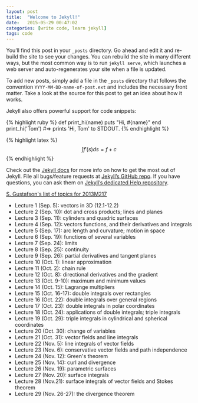 ```yaml
---
layout: post
title:  "Welcome to Jekyll!"
date:   2015-05-29 00:47:02
categories: [write code, learn jekyll]
tags: code
---
```




You’ll find this post in your `_posts` directory. Go ahead and edit it and re-build the site to see your changes. You can rebuild the site in many different ways, but the most common way is to run `jekyll serve`, which launches a web server and auto-regenerates your site when a file is updated.

To add new posts, simply add a file in the `_posts` directory that follows the convention `YYYY-MM-DD-name-of-post.ext` and includes the necessary front matter. Take a look at the source for this post to get an idea about how it works.

Jekyll also offers powerful support for code snippets:

{% highlight ruby %}
def print_hi(name)
  puts "Hi, #{name}"
end
print_hi('Tom')
#=> prints 'Hi, Tom' to STDOUT.
{% endhighlight %}


{% highlight latex %}
$$\int f'(s) ds = f + c$$
{% endhighlight %}

Check out the [Jekyll docs][jekyll] for more info on how to get the most out of Jekyll. File all bugs/feature requests at [Jekyll’s GitHub repo][jekyll-gh]. If you have questions, you can ask them on [Jekyll’s dedicated Help repository][jekyll-help].

[jekyll]:      http://jekyllrb.com
[jekyll-gh]:   https://github.com/jekyll/jekyll
[jekyll-help]: https://github.com/jekyll/jekyll-help


[S. Gustafson's list of topics for 2013M217](http://www.math.ubc.ca/~gustaf/M217/notes.php)

* Lecture 1 (Sep. 5): vectors in 3D (12.1-12.2)
* Lecture 2 (Sep. 10): dot and cross products; lines and planes
* Lecture 3 (Sep. 11): cylinders and quadric surfaces
* Lecture 4 (Sep. 12): vectors functions, and their derivatives and integrals
* Lecture 5 (Sep. 17): arc length and curvature; motion in space
* Lecture 6 (Sep. 19): functions of several variables
* Lecture 7 (Sep. 24): limits
* Lecture 8 (Sep. 25): continuity
* Lecture 9 (Sep. 26): partial derivatives and tangent planes
* Lecture 10 (Oct. 1): linear approximation
* Lecture 11 (Oct. 2): chain rule
* Lecture 12 (Oct. 8): directional derivatives and the gradient
* Lecture 13 (Oct. 9-10): maximum and minimum values
* Lecture 14 (Oct. 15): Lagrange multipliers
* Lecture 15 (Oct. 16-17): double integrals over rectangles
* Lecture 16 (Oct. 22): double integrals over general regions
* Lecture 17 (Oct. 23): double integrals in polar coordinates
* Lecture 18 (Oct. 24): applications of double integrals; triple integrals
* Lecture 19 (Oct. 29): triple integrals in cylindrical and spherical coordinates
* Lecture 20 (Oct. 30): change of variables
* Lecture 21 (Oct. 31): vector fields and line integrals
* Lecture 22 (Nov. 5): line integrals of vector fields
* Lecture 23 (Nov. 6): conservative vector fields and path independence
* Lecture 24 (Nov. 12): Green's theorem
* Lecture 25 (Nov. 14): curl and divergence
* Lecture 26 (Nov. 19): parametric surfaces
* Lecture 27 (Nov. 20): surface integrals
* Lecture 28 (Nov.21): surface integrals of vector fields and Stokes theorem
* Lecture 29 (Nov. 26-27): the divergence theorem
